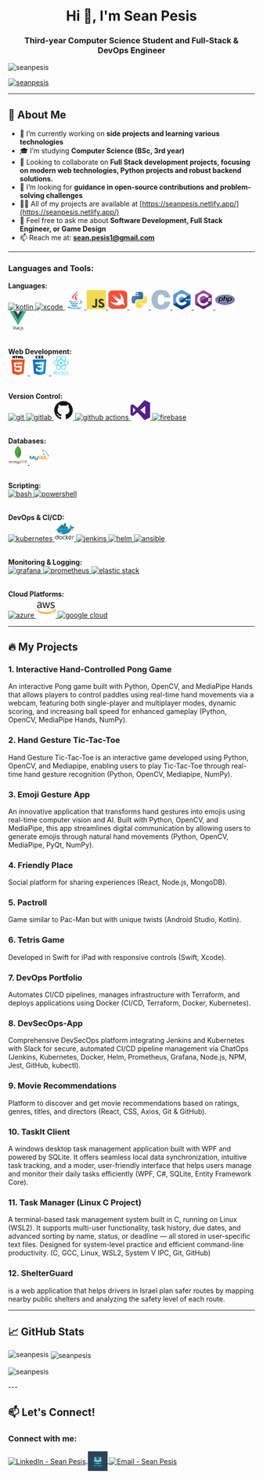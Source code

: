 <h1 align="center">Hi 👋, I'm Sean Pesis</h1>
<h3 align="center">Third-year Computer Science Student and Full-Stack & DevOps Engineer </h3>


<p align="left"> <img src="https://komarev.com/ghpvc/?username=seanpesis&label=Profile%20views&color=0e75b6&style=flat" alt="seanpesis" /> </p>

<p align="left"> <a href="https://github.com/ryo-ma/github-profile-trophy"><img src="https://github-profile-trophy.vercel.app/?username=seanpesis" alt="seanpesis" /></a> </p>

---

## 🚀 About Me

- 🔭 I’m currently working on **side projects and learning various technologies**  
- 🎓 I’m studying **Computer Science (BSc, 3rd year)**  
- 👀 Looking to collaborate on **Full Stack development projects, focusing on modern web technologies, Python projects and robust backend solutions.**  
- 🤔 I’m looking for **guidance in open-source contributions and problem-solving challenges**
- 👨‍💻 All of my projects are available at [https://seanpesis.netlify.app/](https://seanpesis.netlify.app/)
- 💬 Feel free to ask me about **Software Development, Full Stack Engineer, or Game Design**  
- 📫 Reach me at: **[sean.pesis1@gmail.com](mailto:sean.pesis1@gmail.com)**  

---

<h3 align="left">Languages and Tools:</h3>
<p align="left">
  <!-- Languages -->
  <strong>Languages:</strong>
  <br>
  <a href="https://kotlinlang.org" target="_blank" rel="noreferrer">
    <img src="https://www.vectorlogo.zone/logos/kotlinlang/kotlinlang-icon.svg" alt="kotlin" width="40" height="40"/>
  </a>
  <a href="https://developer.apple.com/xcode/" target="_blank" rel="noreferrer">
    <img src="https://img.icons8.com/color/48/000000/xcode.png" alt="xcode" width="40" height="40"/>
  </a>
  <a href="https://www.java.com" target="_blank" rel="noreferrer">
    <img src="https://raw.githubusercontent.com/devicons/devicon/master/icons/java/java-original.svg" alt="java" width="40" height="40"/>
  </a>
  <a href="https://developer.mozilla.org/en-US/docs/Web/JavaScript" target="_blank" rel="noreferrer">
    <img src="https://raw.githubusercontent.com/devicons/devicon/master/icons/javascript/javascript-original.svg" alt="javascript" width="40" height="40"/>
  </a>
  <a href="https://developer.apple.com/swift/" target="_blank" rel="noreferrer">
    <img src="https://raw.githubusercontent.com/devicons/devicon/master/icons/swift/swift-original.svg" alt="swift" width="40" height="40"/>
  </a>
  <a href="https://www.python.org" target="_blank" rel="noreferrer">
    <img src="https://raw.githubusercontent.com/devicons/devicon/master/icons/python/python-original.svg" alt="python" width="40" height="40"/>
  </a>
  <a href="https://www.cprogramming.com/" target="_blank" rel="noreferrer">
    <img src="https://raw.githubusercontent.com/devicons/devicon/master/icons/c/c-original.svg" alt="c" width="40" height="40"/>
  </a>
  <a href="https://www.w3schools.com/cpp/" target="_blank" rel="noreferrer">
    <img src="https://raw.githubusercontent.com/devicons/devicon/master/icons/cplusplus/cplusplus-original.svg" alt="cplusplus" width="40" height="40"/>
  </a>
  <a href="https://www.w3schools.com/cs/" target="_blank" rel="noreferrer">
    <img src="https://raw.githubusercontent.com/devicons/devicon/master/icons/csharp/csharp-original.svg" alt="csharp" width="40" height="40"/>
  </a>
  <a href="https://www.php.net" target="_blank" rel="noreferrer"> <img src="https://raw.githubusercontent.com/devicons/devicon/master/icons/php/php-original.svg" alt="php" width="40" height="40"/>
  </a>
  <a href="https://vuejs.org/" target="_blank" rel="noreferrer"> <img src="https://raw.githubusercontent.com/devicons/devicon/master/icons/vuejs/vuejs-original-wordmark.svg" alt="vuejs" width="40" height="40"/>
  </a>
  <br><br>

  <!-- Web Development -->
  <strong>Web Development:</strong>
  <br>
  <a href="https://www.w3schools.com/html/" target="_blank" rel="noreferrer">
    <img src="https://raw.githubusercontent.com/devicons/devicon/master/icons/html5/html5-original-wordmark.svg" alt="html5" width="40" height="40"/>
  </a>
  <a href="https://www.w3schools.com/css/" target="_blank" rel="noreferrer">
    <img src="https://raw.githubusercontent.com/devicons/devicon/master/icons/css3/css3-original-wordmark.svg" alt="css3" width="40" height="40"/>
  </a>
  <a href="https://reactjs.org/" target="_blank" rel="noreferrer">
    <img src="https://raw.githubusercontent.com/devicons/devicon/master/icons/react/react-original-wordmark.svg" alt="react" width="40" height="40"/>
  </a>
  <br><br>

  <!-- Version Control -->
  <strong>Version Control:</strong>
  <br>
  <a href="https://git-scm.com/" target="_blank" rel="noreferrer">
    <img src="https://www.vectorlogo.zone/logos/git-scm/git-scm-icon.svg" alt="git" width="40" height="40"/>
  </a>
  <a href="https://about.gitlab.com/" target="_blank" rel="noreferrer">
    <img src="https://www.vectorlogo.zone/logos/gitlab/gitlab-icon.svg" alt="gitlab" width="40" height="40"/>
  </a>
  <a href="https://github.com/" target="_blank" rel="noreferrer">
    <img src="https://raw.githubusercontent.com/devicons/devicon/master/icons/github/github-original.svg" alt="github" width="40" height="40"/>
  </a>
  <a href="https://github.com/features/actions" target="_blank" rel="noreferrer">
    <img src="https://avatars.githubusercontent.com/u/44036562?s=200&v=4" alt="github actions" width="40" height="40"/>
  </a>
  <a href="https://visualstudio.microsoft.com/" target="_blank" rel="noreferrer">
    <img src="https://raw.githubusercontent.com/devicons/devicon/master/icons/visualstudio/visualstudio-plain.svg" alt="visual studio" width="40" height="40"/>
  </a>
  <a href="https://firebase.google.com/" target="_blank" rel="noreferrer">
    <img src="https://www.vectorlogo.zone/logos/firebase/firebase-icon.svg" alt="firebase" width="40" height="40"/>
  </a>
  <br><br>

  <!-- Databases -->
  <strong>Databases:</strong>
  <br>
  <a href="https://www.mongodb.com/" target="_blank" rel="noreferrer">
    <img src="https://raw.githubusercontent.com/devicons/devicon/master/icons/mongodb/mongodb-original-wordmark.svg" alt="mongodb" width="40" height="40"/>
  </a>
  <a href="https://www.mysql.com/" target="_blank" rel="noreferrer">
    <img src="https://raw.githubusercontent.com/devicons/devicon/master/icons/mysql/mysql-original-wordmark.svg" alt="mysql" width="40" height="40"/>
  </a>
  <br><br>

  <!-- Scripting -->
  <strong>Scripting:</strong>
  <br>
  <a href="https://www.gnu.org/software/bash/" target="_blank" rel="noreferrer">
    <img src="https://www.vectorlogo.zone/logos/gnu_bash/gnu_bash-icon.svg" alt="bash" width="40" height="40"/>
  </a>
  <a href="https://learn.microsoft.com/en-us/powershell/" target="_blank" rel="noreferrer">
    <img src="https://upload.wikimedia.org/wikipedia/commons/2/2f/PowerShell_5.0_icon.png" alt="powershell" width="40" height="40"/>
  </a>
  <br><br>

  <!-- DevOps & CI/CD -->
  <strong>DevOps & CI/CD:</strong>
  <br>
  <a href="https://kubernetes.io" target="_blank" rel="noreferrer">
    <img src="https://www.vectorlogo.zone/logos/kubernetes/kubernetes-icon.svg" alt="kubernetes" width="40" height="40"/>
  </a>
  <a href="https://www.docker.com/" target="_blank" rel="noreferrer">
    <img src="https://raw.githubusercontent.com/devicons/devicon/master/icons/docker/docker-original-wordmark.svg" alt="docker" width="40" height="40"/>
  </a>
  <a href="https://www.jenkins.io" target="_blank" rel="noreferrer">
    <img src="https://www.vectorlogo.zone/logos/jenkins/jenkins-icon.svg" alt="jenkins" width="40" height="40"/>
  </a>
  <a href="https://helm.sh/" target="_blank" rel="noreferrer">
    <img src="https://www.vectorlogo.zone/logos/helmsh/helmsh-icon.svg" alt="helm" width="40" height="40"/>
  </a>
  <a href="https://www.ansible.com/" target="_blank" rel="noreferrer">
    <img src="https://www.vectorlogo.zone/logos/ansible/ansible-icon.svg" alt="ansible" width="40" height="40"/>
  </a>
  <br><br>

  <!-- Monitoring & Logging -->
  <strong>Monitoring & Logging:</strong>
  <br>
  <a href="https://grafana.com" target="_blank" rel="noreferrer">
    <img src="https://www.vectorlogo.zone/logos/grafana/grafana-icon.svg" alt="grafana" width="40" height="40"/>
  </a>
  <a href="https://prometheus.io/" target="_blank" rel="noreferrer">
    <img src="https://www.vectorlogo.zone/logos/prometheusio/prometheusio-icon.svg" alt="prometheus" width="40" height="40"/>
  </a>
  <a href="https://www.elastic.co/" target="_blank" rel="noreferrer">
    <img src="https://www.vectorlogo.zone/logos/elastic/elastic-icon.svg" alt="elastic stack" width="40" height="40"/>
  </a>
  <br><br>

  <!-- Cloud Platforms -->
  <strong>Cloud Platforms:</strong>
  <br>
  <a href="https://azure.microsoft.com/" target="_blank" rel="noreferrer">
    <img src="https://www.vectorlogo.zone/logos/microsoft_azure/microsoft_azure-icon.svg" alt="azure" width="40" height="40"/>
  </a>
  <a href="https://aws.amazon.com" target="_blank" rel="noreferrer">
    <img src="https://raw.githubusercontent.com/devicons/devicon/master/icons/amazonwebservices/amazonwebservices-original-wordmark.svg" alt="aws" width="40" height="40"/>
  </a>
  <a href="https://cloud.google.com/" target="_blank" rel="noreferrer">
    <img src="https://www.vectorlogo.zone/logos/google_cloud/google_cloud-icon.svg" alt="google cloud" width="40" height="40"/>
  </a>
</p>

---

## 🔥 My Projects  

### 1. Interactive Hand-Controlled Pong Game  
An interactive Pong game built with Python, OpenCV, and MediaPipe Hands that allows players to control paddles using real-time hand movements via a webcam, featuring both single-player and multiplayer modes, dynamic scoring, and increasing ball speed for enhanced gameplay (Python, OpenCV, MediaPipe Hands, NumPy).

### 2. Hand Gesture Tic-Tac-Toe  
Hand Gesture Tic-Tac-Toe is an interactive game developed using Python, OpenCV, and Mediapipe, enabling users to play Tic-Tac-Toe through real-time hand gesture recognition (Python, OpenCV, Mediapipe, NumPy).

### 3. Emoji Gesture App  
An innovative application that transforms hand gestures into emojis using real-time computer vision and AI. Built with Python, OpenCV, and MediaPipe, this app streamlines digital communication by allowing users to generate emojis through natural hand movements (Python, OpenCV, MediaPipe, PyQt, NumPy).

### 4. Friendly Place  
Social platform for sharing experiences (React, Node.js, MongoDB).  

### 5. Pactroll  
Game similar to Pac-Man but with unique twists (Android Studio, Kotlin).  

### 6. Tetris Game  
Developed in Swift for iPad with responsive controls (Swift, Xcode).  

### 7. DevOps Portfolio  
Automates CI/CD pipelines, manages infrastructure with Terraform, and deploys applications using Docker (CI/CD, Terraform, Docker, Kubernetes).  

### 8. DevSecOps-App  
Comprehensive DevSecOps platform integrating Jenkins and Kubernetes with Slack for secure, automated CI/CD pipeline management via ChatOps (Jenkins, Kubernetes, Docker, Helm, Prometheus, Grafana, Node.js, NPM, Jest, GitHub, kubectl).  

### 9. Movie Recommendations  
Platform to discover and get movie recommendations based on ratings, genres, titles, and directors (React, CSS, Axios, Git & GitHub).  

### 10. TaskIt Client 
A windows desktop task management application built with WPF and powered by SQLite. It offers seamless local data synchronization, intuitive task tracking, and a moder, user-friendly interface that helps users manage and monitor their daily tasks efficiently (WPF, C#, SQLite, Entity Framework Core).

### 11. Task Manager (Linux C Project)
A terminal-based task management system built in C, running on Linux (WSL2). It supports multi-user functionality, task history, due dates, and advanced sorting by name, status, or deadline — all stored in user-specific text files. Designed for system-level practice and efficient command-line productivity. (C, GCC, Linux, WSL2, System V IPC, Git, GitHub)

### 12. ShelterGuard
is a web application that helps drivers in Israel plan safer routes by mapping nearby public shelters and analyzing the safety level of each route.

---

## 📈 GitHub Stats  

<p><img align="left" src="https://github-readme-stats.vercel.app/api/top-langs?username=seanpesis&show_icons=true&locale=en&layout=compact" alt="seanpesis" /></p>

<p>&nbsp;<img align="center" src="https://github-readme-stats.vercel.app/api?username=seanpesis&show_icons=true&locale=en" alt="seanpesis" /></p>

<p><img align="center" src="https://github-readme-streak-stats.herokuapp.com/?user=seanpesis&" alt="seanpesis" /></p>
---

## 📫 Let's Connect!  

<h3 align="left">Connect with me:</h3>
<p align="left">
  <!-- LinkedIn -->
  <a href="https://linkedin.com/in/sean-pesis" target="blank">
    <img align="center" src="https://raw.githubusercontent.com/rahuldkjain/github-profile-readme-generator/master/src/images/icons/Social/linked-in-alt.svg" alt="LinkedIn - Sean Pesis" height="30" width="40" />
  </a>
  <!-- Portfolio -->
  <a href="https://seanpesis.netlify.app/" target="blank">
    <img align="center" src="https://github.com/Seanpesis/my-portfolio/blob/main/public/images/Seanpesis.png?raw=true" alt="Portfolio - Sean Pesis" height="40" width="40" />
  </a>
  <!-- Email -->
  <a href="mailto:sean.pesis1@gmail.com" target="blank">
    <img align="center" src="https://www.vectorlogo.zone/logos/gmail/gmail-icon.svg" alt="Email - Sean Pesis" height="30" width="40" />
  </a>
</p>
